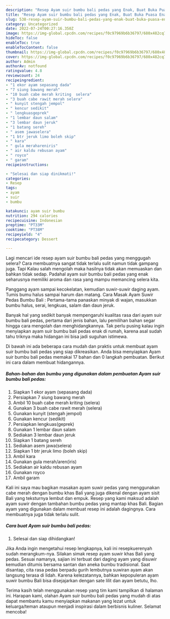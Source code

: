 ```yaml
---
description: "Resep Ayam suir bumbu bali pedas yang Enak, Buat Buka Puasa Enak"
title: "Resep Ayam suir bumbu bali pedas yang Enak, Buat Buka Puasa Enak"
slug: 538-resep-ayam-suir-bumbu-bali-pedas-yang-enak-buat-buka-puasa-enak
category: Uncategorized
date: 2022-07-24T00:27:16.350Z
image: https://img-global.cpcdn.com/recipes/f0c97969b6b36797/680x482cq70/ayam-suir-bumbu-bali-pedas-foto-resep-utama.jpg
hideToc: false
enableToc: true
enableTocContent: false
thumbnail: https://img-global.cpcdn.com/recipes/f0c97969b6b36797/680x482cq70/ayam-suir-bumbu-bali-pedas-foto-resep-utama.jpg
cover: https://img-global.cpcdn.com/recipes/f0c97969b6b36797/680x482cq70/ayam-suir-bumbu-bali-pedas-foto-resep-utama.jpg
author: Admin
authorAv: notfound
ratingvalue: 4.8
reviewcount: 24
recipeingredient:
- "1 ekor ayam sepasang dada"
- "7 siung bawang merah"
- "10 buah cabe merah kriting  selera"
- "3 buah cabe rawit merah selera"
- " kunyit stengah jempol"
- " kencur sedikit"
- " lengkuasgeprek"
- "1 lembar daun salam"
- "3 lembar daun jeruk"
- "1 batang sereh"
- " asem jawaselera"
- "1 btr jeruk limo boleh skip"
- " kara"
- " gula merahareniris"
- " air kaldu rebusan ayam"
- " royco"
- " garam"
recipeinstructions:

- "Selesai dan siap dinikmati!"
categories:
- Resep
tags:
- ayam
- suir
- bumbu

katakunci: ayam suir bumbu 
nutrition: 294 calories
recipecuisine: Indonesian
preptime: "PT33M"
cooktime: "PT38M"
recipeyield: "4"
recipecategory: Dessert

---
```



Lagi mencari ide resep ayam suir bumbu bali pedas yang menggugah selera? Cara membuatnya sangat tidak terlalu sulit namun tidak gampang juga. Tapi Kalau salah mengolah maka hasilnya tidak akan memuaskan dan bahkan tidak sedap. Padahal ayam suir bumbu bali pedas yang enak seharusnya memiliki aroma dan rasa yang mampu memancing selera kita.


Panggang ayam sampai kecokelatan, kemudian suwir-suwir daging ayam. Tumis bumu halus sampai harum dan matang. Cara Masak Ayam Suwir Pedas Bumbu Bali : Pertama-tama panaskan minyak di wajan, masukkan bumbu halus, serai, lengkuas, salam dan daun jeruk.

Banyak hal yang sedikit banyak mempengaruhi kualitas rasa dari ayam suir bumbu bali pedas, pertama dari jenis bahan, lalu pemilihan bahan segar hingga cara mengolah dan menghidangkannya. Tak perlu pusing kalau ingin menyiapkan ayam suir bumbu bali pedas enak di rumah, karena asal sudah tahu triknya maka hidangan ini bisa jadi suguhan istimewa.


Di bawah ini ada beberapa cara mudah dan praktis untuk membuat ayam suir bumbu bali pedas yang siap dikreasikan. Anda bisa menyiapkan Ayam suir bumbu bali pedas memakai 17 bahan dan 0 langkah pembuatan. Berikut ini cara dalam membuat hidangannya.

<!--inarticleads1-->

##### Bahan-bahan dan bumbu yang digunakan dalam pembuatan Ayam suir bumbu bali pedas:

1. Siapkan 1 ekor ayam (sepasang dada)
1. Persiapkan 7 siung bawang merah
1. Ambil 10 buah cabe merah kriting  (selera)
1. Gunakan 3 buah cabe rawit merah (selera)
1. Gunakan  kunyit (stengah jempol)
1. Gunakan  kencur (sedikit)
1. Persiapkan  lengkuas(geprek)
1. Gunakan 1 lembar daun salam
1. Sediakan 3 lembar daun jeruk
1. Siapkan 1 batang sereh
1. Sediakan  asem jawa(selera)
1. Siapkan 1 btr jeruk limo (boleh skip)
1. Ambil  kara
1. Gunakan  gula merah/aren(iris)
1. Sediakan  air kaldu rebusan ayam
1. Gunakan  royco
1. Ambil  garam


Kali ini saya mau bagikan masakan ayam suwir pedas yang menggunakan cabe merah dengan bumbu khas Bali yang juga dikenal dengan ayam sisit Bali yang teksturnya lembut dan empuk. Resep yang kami maksud adalah ayam suwir dengan tambahan bumbu pedas yang mantap khas Bali. Bagian ayam yang digunakan dalam membuat resep ini adalah dagingnya. Cara membuatnya juga tidak terlalu sulit. 

<!--inarticleads2-->

##### Cara buat Ayam suir bumbu bali pedas:


1. Selesai dan siap dihidangkan!

Jika Anda ingin mengetahui resep lengkapnya, kali ini resepkuerenyah sudah merangkum-nya. Silakan simak resep ayam suwir khas Bali yang pedas. Sesuai namanya, sajian ini terbuat dari daging ayam yang disuwir kemudian ditumis bersama santan dan aneka bumbu tradisional. Saat disantap, cita rasa pedas berpadu gurih lembutnya suwiran ayam akan langsung terasa di lidah. Karena kelezatannya, bahkan kepopuleran ayam suwir bumbu Bali bisa disejajarkan dengan sate lilit dan ayam betutu, lho. 

Terima kasih telah menggunakan resep yang tim kami tampilkan di halaman ini. Harapan kami, olahan Ayam suir bumbu bali pedas yang mudah di atas dapat membantu kamu menyiapkan makanan yang lezat untuk keluarga/teman ataupun menjadi inspirasi dalam berbisnis kuliner. Selamat mencoba!
